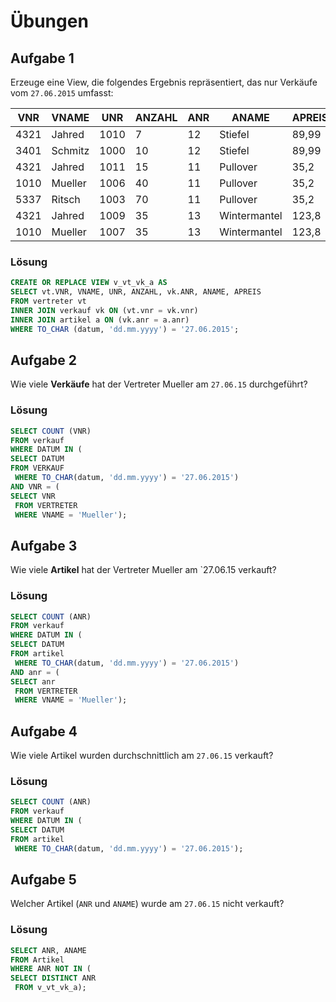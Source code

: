 # Übungen

## Aufgabe 1
Erzeuge eine View, die folgendes Ergebnis repräsentiert, das nur Verkäufe vom `27.06.2015` umfasst:

| VNR  | VNAME    | UNR  | ANZAHL | ANR | ANAME         | APREIS  |
| ---- | -------- | ---- | ------ | --- | ------------- | ------- |
| 4321 | Jahred   | 1010 | 7      | 12  | Stiefel       | 89,99   |
| 3401 | Schmitz  | 1000 | 10     | 12  | Stiefel       | 89,99   |
| 4321 | Jahred   | 1011 | 15     | 11  | Pullover      | 35,2    |
| 1010 | Mueller  | 1006 | 40     | 11  | Pullover      | 35,2    |
| 5337 | Ritsch   | 1003 | 70     | 11  | Pullover      | 35,2    |
| 4321 | Jahred   | 1009 | 35     | 13  | Wintermantel  | 123,8   |
| 1010 | Mueller  | 1007 | 35     | 13  | Wintermantel  | 123,8   |

### Lösung
```sql
CREATE OR REPLACE VIEW v_vt_vk_a AS
SELECT vt.VNR, VNAME, UNR, ANZAHL, vk.ANR, ANAME, APREIS
FROM vertreter vt
INNER JOIN verkauf vk ON (vt.vnr = vk.vnr)
INNER JOIN artikel a ON (vk.anr = a.anr)
WHERE TO_CHAR (datum, 'dd.mm.yyyy') = '27.06.2015';
```

## Aufgabe 2
Wie viele **Verkäufe** hat der Vertreter Mueller am `27.06.15` durchgeführt?

### Lösung
```sql
SELECT COUNT (VNR)
FROM verkauf
WHERE DATUM IN (
SELECT DATUM 
FROM VERKAUF
 WHERE TO_CHAR(datum, 'dd.mm.yyyy') = '27.06.2015')
AND VNR = (
SELECT VNR
 FROM VERTRETER
 WHERE VNAME = 'Mueller');


```

## Aufgabe 3
Wie viele **Artikel** hat der Vertreter Mueller am `27.06.15 verkauft?

### Lösung
```sql
SELECT COUNT (ANR)
FROM verkauf
WHERE DATUM IN (
SELECT DATUM 
FROM artikel
 WHERE TO_CHAR(datum, 'dd.mm.yyyy') = '27.06.2015')
AND anr = (
SELECT anr
 FROM VERTRETER
 WHERE VNAME = 'Mueller');
```

## Aufgabe 4
Wie viele Artikel wurden durchschnittlich am `27.06.15` verkauft?

### Lösung
```sql
SELECT COUNT (ANR)
FROM verkauf
WHERE DATUM IN (
SELECT DATUM 
FROM artikel
 WHERE TO_CHAR(datum, 'dd.mm.yyyy') = '27.06.2015');

```

## Aufgabe 5
Welcher Artikel (`ANR` und `ANAME`) wurde am `27.06.15` nicht verkauft?

### Lösung
```sql
SELECT ANR, ANAME
FROM Artikel
WHERE ANR NOT IN (
SELECT DISTINCT ANR
 FROM v_vt_vk_a);
```
